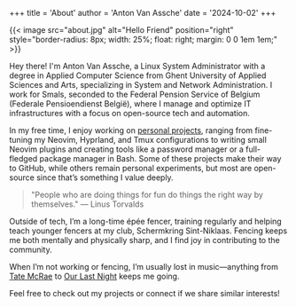 +++
title = 'About'
author = 'Anton Van Assche'
date = '2024-10-02'
+++

{{< image src="about.jpg" alt="Hello Friend" position="right" style="border-radius: 8px; width: 25%; float: right; margin: 0 0 1em 1em;" >}}

Hey there! I'm Anton Van Assche, a Linux System Administrator with a degree in
Applied Computer Science from Ghent University of Applied Sciences and Arts,
specializing in System and Network Administration. I work for Smals, seconded
to the Federal Pension Service of Belgium (Federale Pensioendienst België),
where I manage and optimize IT infrastructures with a focus on open-source tech
and automation.

In my free time, I enjoy working on [personal projects](/projects), ranging
from fine-tuning my Neovim, Hyprland, and Tmux configurations to writing small
Neovim plugins and creating tools like a password manager or a full-fledged
package manager in Bash. Some of these projects make their way to GitHub, while
others remain personal experiments, but most are open-source since that’s
something I value deeply.

> "People who are doing things for fun do things the right way by themselves."
> — Linus Torvalds

Outside of tech, I’m a long-time épée fencer, training regularly and helping
teach younger fencers at my club, Schermkring Sint-Niklaas. Fencing keeps me
both mentally and physically sharp, and I find joy in contributing to the
community.

When I’m not working or fencing, I’m usually lost in music—anything from
[Tate McRae](https://www.tatemcrae.com/) to [Our Last Night](http://www.ourlastnight.com/)
keeps me going.

Feel free to check out my projects or connect if we share similar interests!
